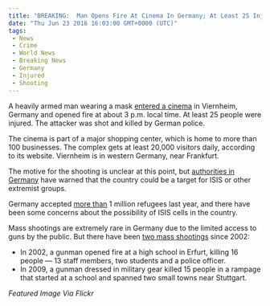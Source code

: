 ```yaml
---
title: "BREAKING:  Man Opens Fire At Cinema In Germany; At Least 25 Injured"
date: "Thu Jun 23 2016 16:03:00 GMT+0000 (UTC)"
tags: 
 - News
 - Crime
 - World News
 - Breaking News
 - Germany
 - Injured
 - Shooting
---
```

<p><!-- Quick Adsense WordPress Plugin: http://quicksense.net/ --></p><p>A heavily armed man wearing a mask <a href="http://www.cnn.com/2016/06/23/europe/germany-mass-shooting/index.html" onclick="__gaTracker(&apos;send&apos;, &apos;event&apos;, &apos;outbound-article&apos;, &apos;http://www.cnn.com/2016/06/23/europe/germany-mass-shooting/index.html&apos;, &apos;entered a cinema&apos;);" target="_blank">entered a cinema</a> in&#xA0;Viernheim, Germany and opened fire at about 3 p.m. local time. At least 25 people were injured. The attacker was shot and killed by German police.</p><p>The cinema is part of a major shopping center, which is home to more than 100 businesses. The complex gets at least 20,000 visitors daily, according to its website. Viernheim is in western Germany, near Frankfurt.</p><p>The motive for the shooting is unclear at this point, but <a href="http://www.cnn.com/2016/06/23/europe/germany-mass-shooting/index.html" onclick="__gaTracker(&apos;send&apos;, &apos;event&apos;, &apos;outbound-article&apos;, &apos;http://www.cnn.com/2016/06/23/europe/germany-mass-shooting/index.html&apos;, &apos;authorities in Germany&apos;);" target="_blank">authorities in Germany</a> have warned that the country could be a target for ISIS or other extremist groups.</p><p>Germany accepted <a href="http://www.cnn.com/2016/06/23/europe/germany-mass-shooting/index.html" onclick="__gaTracker(&apos;send&apos;, &apos;event&apos;, &apos;outbound-article&apos;, &apos;http://www.cnn.com/2016/06/23/europe/germany-mass-shooting/index.html&apos;, &apos;more than&apos;);" target="_blank">more than</a> 1 million refugees last year, and there have been some concerns about the possibility of ISIS cells in the country.</p><p><!-- Quick Adsense WordPress Plugin: http://quicksense.net/ --></p><p>Mass shootings are extremely rare in Germany due to the limited access to guns by the public. But there have been <a href="http://www.cnn.com/2016/06/23/europe/germany-mass-shooting/index.html" onclick="__gaTracker(&apos;send&apos;, &apos;event&apos;, &apos;outbound-article&apos;, &apos;http://www.cnn.com/2016/06/23/europe/germany-mass-shooting/index.html&apos;, &apos;two mass shootings&apos;);" target="_blank">two mass shootings</a> since 2002:</p><ul>
<li class="zn-body__paragraph">In 2002, a gunman opened fire at a high school in Erfurt, killing 16 people &#x2014; 13 staff members, two students and a police officer.</li>
<li class="zn-body__paragraph">In 2009, a gunman dressed in military gear killed 15 people in a rampage that started at a school and spanned two small towns near Stuttgart.</li>
</ul><p><em>Featured Image Via&#xA0;Flickr</em></p><div style="font-size:0px;height:0px;line-height:0px;margin:0;padding:0;clear:both"></div>